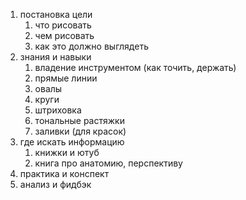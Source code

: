 1. постановка цели
	1. что рисовать
	2. чем рисовать
	3. как это должно выглядеть
2. знания и навыки
	1. владение инструментом (как точить, держать)
	2. прямые линии
	3. овалы
	4. круги
	5. штриховка
	6. тональные растяжки
	7. заливки (для красок)
3. где искать информацию
	1. книжки и ютуб
	2. книга про анатомию, перспективу
4. практика и конспект
5. анализ и фидбэк